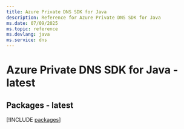 ```yaml
---
title: Azure Private DNS SDK for Java
description: Reference for Azure Private DNS SDK for Java
ms.date: 07/09/2025
ms.topic: reference
ms.devlang: java
ms.service: dns
---
```

# Azure Private DNS SDK for Java - latest
## Packages - latest
[!INCLUDE [packages](private-dns-index.md)]